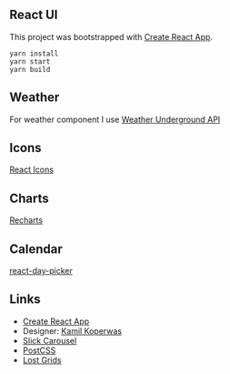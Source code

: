 ## React UI

This project was bootstrapped with [Create React App](https://github.com/facebookincubator/create-react-app).

```
yarn install
yarn start
yarn build
```

## Weather
For weather component I use [Weather Underground API](https://www.wunderground.com/weather/api)

## Icons
[React Icons](http://gorangajic.github.io/react-icons/index.html)

## Charts
[Recharts](http://recharts.org/#/en-US/)

## Calendar
[react-day-picker](http://react-day-picker.js.org)

## Links
+ [Create React App](https://github.com/facebookincubator/create-react-app)
+ Designer: [Kamil Koperwas](https://www.behance.net/gallery/24795883/Free-UI-KIT-based-on-bootrstrap)
+ [Slick Carousel](http://kenwheeler.github.io/slick/)
+ [PostCSS](http://postcss.org)
+ [Lost Grids](http://lostgrid.org)
